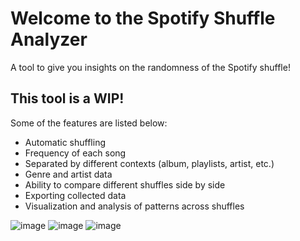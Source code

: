 # Welcome to the Spotify Shuffle Analyzer
A tool to give you insights on the randomness of the Spotify shuffle!
## This tool is a WIP!

Some of the features are listed below:
* Automatic shuffling
* Frequency of each song
* Separated by different contexts (album, playlists, artist, etc.)
* Genre and artist data
* Ability to compare different shuffles side by side
* Exporting collected data
* Visualization and analysis of patterns across shuffles

![image](https://github.com/user-attachments/assets/c7d74075-7bbe-468a-b45d-305e0261541b)
![image](https://github.com/user-attachments/assets/949797dc-b103-471b-8efe-ed60773729be)
![image](https://github.com/user-attachments/assets/144768df-a791-4201-ab72-d034d79d4ff6)
